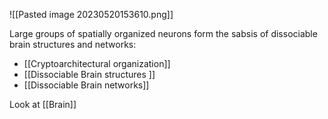 ![[Pasted image 20230520153610.png]]

Large groups of spatially organized neurons form the sabsis of dissociable brain structures and networks:
- [[Cryptoarchitectural organization]]
- [[Dissociable Brain structures ]]
- [[Dissociable Brain networks]]


Look at [[Brain]]
